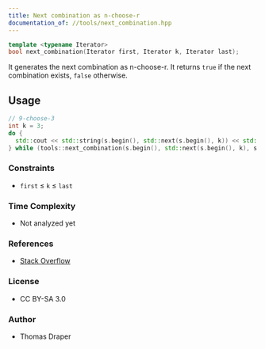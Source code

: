 ```yaml
---
title: Next combination as n-choose-r
documentation_of: //tools/next_combination.hpp
---
```


```cpp
template <typename Iterator>
bool next_combination(Iterator first, Iterator k, Iterator last);
```

It generates the next combination as n-choose-r.
It returns `true` if the next combination exists, `false` otherwise.

## Usage
```cpp
// 9-choose-3
int k = 3;
do {
  std::cout << std::string(s.begin(), std::next(s.begin(), k)) << std::endl;
} while (tools::next_combination(s.begin(), std::next(s.begin(), k), s.end()));
```

### Constraints
- `first` $\leq$ `k` $\leq$ `last`

### Time Complexity
- Not analyzed yet

### References
- [Stack Overflow](https://stackoverflow.com/questions/5095407/all-combinations-of-k-elements-out-of-n/5097100#5097100)

### License
- CC BY-SA 3.0

### Author
- Thomas Draper
